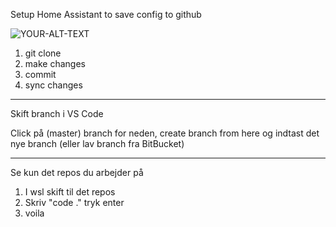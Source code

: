 Setup Home Assistant to save config to github

<picture>
 <source media="(prefers-color-scheme: dark)" srcset="YOUR-DARKMODE-IMAGE">
 <source media="(prefers-color-scheme: light)" srcset="YOUR-LIGHTMODE-IMAGE">
 <img alt="YOUR-ALT-TEXT" src="YOUR-DEFAULT-IMAGE">
</picture>


1. git clone
2. make changes
3. commit
4. sync changes

---------------------------------------

Skift branch i VS Code

Click på (master) branch for neden, create branch from here og indtast det nye branch
(eller lav branch fra BitBucket)

---------------------------------------

Se kun det repos du arbejder på

1. I wsl skift til det repos 
2. Skriv "code ." tryk enter
3. voila

